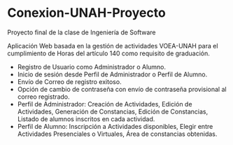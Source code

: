 # Conexion-UNAH-Proyecto
Proyecto final de la clase de Ingeniería de Software

Aplicación Web basada en la gestión de actividades VOEA-UNAH para el cumplimiento de Horas del artículo 140 como requisito de graduación.

* Registro de Usuario como Administrador o Alumno.
* Inicio de sesión desde Perfil de Administrador o Perfil de Alumno.
* Envío de Correo de registro exitoso.
* Opción de cambio de contraseña con envío de contraseña provisional al correo registrado.
* Perfil de Administrador: Creación de Actividades, Edición de Actividades, Generación de Constancias, Edición de Constancias, Listado de alumnos inscritos en cada       actividad.
* Perfil de Alumno: Inscripción a Actividades disponibles, Elegir entre Actividades Presenciales o Virtuales, Área de constancias obtenidas.
